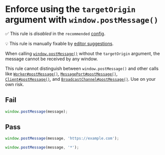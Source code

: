 # Enforce using the `targetOrigin` argument with `window.postMessage()`

✅ This rule is _disabled_ in the `recommended` [config](https://github.com/sindresorhus/eslint-plugin-unicorn#preset-configs).

💡 This rule is manually fixable by [editor suggestions](https://eslint.org/docs/developer-guide/working-with-rules#providing-suggestions).

<!-- end auto-generated rule header -->
<!-- Do not manually modify this header. Run: `npm run fix:eslint-docs` -->

When calling [`window.postMessage()`](https://developer.mozilla.org/en-US/docs/Web/API/Window/postMessage) without the `targetOrigin` argument, the message cannot be received by any window.

This rule cannot distinguish between `window.postMessage()` and other calls like [`Worker#postMessage()`](https://developer.mozilla.org/en-US/docs/Web/API/Worker/postMessage), [`MessagePort#postMessage()`](https://developer.mozilla.org/en-US/docs/Web/API/MessagePort/postMessage), [`Client#postMessage()`](https://developer.mozilla.org/en-US/docs/Web/API/Client/postMessage), and [`BroadcastChannel#postMessage()`](https://developer.mozilla.org/en-US/docs/Web/API/BroadcastChannel/postMessage). Use on your own risk.

## Fail

```js
window.postMessage(message);
```

## Pass

```js
window.postMessage(message, 'https://example.com');
```

```js
window.postMessage(message, '*');
```
